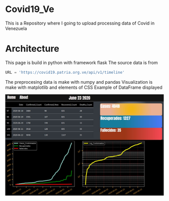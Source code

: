 # Covid19_Ve
This is a Repository where I going to upload processing data of Covid in Venezuela 

# Architecture
This page is build in python with framework flask
The source data is from 
```python
URL = 'https://covid19.patria.org.ve/api/v1/timeline'
```
The preprocesing data is make with numpy and pandas
Visualization is make with matplotlib and elements of CSS
Example of DataFrame displayed

![](images/Example.JPG)